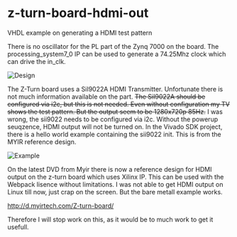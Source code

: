 # z-turn-board-hdmi-out

VHDL example on generating a HDMI test pattern

There is no oscillator for the PL part of the Zynq 7000 on the board. The processing_system7_0 IP can be used to generate a 74.25Mhz clock which can drive the in_clk.

![Design](https://user-images.githubusercontent.com/668170/43003715-b36f3e6e-8c2d-11e8-8b41-93b22ba6bca5.png)

The Z-Turn board uses a SiI9022A HDMI Transmitter. Unfortunate there is not much information available on the part. ~~The SiI9022A should be configured via i2c, but this is not needed. Even without configuration my TV shows the test pattern. But the output seem to be 1280x720p 85Hz.~~
I was wrong, the sii9022 needs to be configured via i2c. Without the powerup seuqzence, HDMI output will not be turned on.
In the Vivado SDK project, there is a hello world example containing the sii9022 init. This is from the MYIR reference design.

![Example](https://user-images.githubusercontent.com/668170/43003837-1a9f94c6-8c2e-11e8-95d6-0241015f7f46.png)

On the latest DVD from Myir there is now a reference design for HDMI output on the z-turn board which uses Xilinx IP. This can be used with the Webpack lisence without limitations.
I was not able to get HDMI output on Linux till now, just crap on the screen. But the bare metall example works.

http://d.myirtech.com/Z-turn-board/

Therefore I will stop work on this, as it would be to much work to get it usefull.
